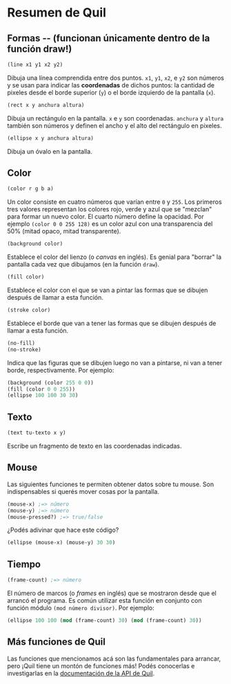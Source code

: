 # Resumen de Quil

## Formas -- (funcionan únicamente dentro de la función draw!)

```clj
(line x1 y1 x2 y2)
```

Dibuja una línea comprendida entre dos puntos. `x1`, `y1`, `x2`, e
`y2` son números y se usan para indicar las **coordenadas** de dichos puntos:
la cantidad de pixeles desde el borde superior (`y`) o el borde izquierdo de
la pantalla (`x`).

```clj
(rect x y anchura altura)
```

Dibuja un rectángulo en la pantalla. `x` e `y` son
coordenadas. `anchura` y `altura` también son números y definen el ancho
y el alto del rectángulo en pixeles.

```clj
(ellipse x y anchura altura)
```

Dibuja un óvalo en la pantalla.

## Color

```clj
(color r g b a)
```

Un color consiste en cuatro números que varían entre `0` y `255`. Los primeros tres valores representan los colores rojo, verde y azul que se "mezclan" para formar un nuevo color. El cuarto número define la opacidad. Por ejemplo `(color 0 0 255 128)` es un color azul con una transparencia del 50% (mitad opaco, mitad transparente).

```clj
(background color)
```

Establece el color del lienzo (o *canvas* en inglés). Es genial para "borrar" la pantalla cada vez que dibujamos (en la función `draw`).

```clj
(fill color)
```

Establece el color con el que se van a pintar las formas que se dibujen después de llamar a esta función.

```clj
(stroke color)
```

Establece el borde que van a tener las formas que se dibujen después de llamar a esta función.

```clj
(no-fill)
(no-stroke)
```

Indica que las figuras que se dibujen luego no van a pintarse, ni van a tener borde, respectivamente. Por ejemplo:

```clj
(background (color 255 0 0))
(fill (color 0 0 255))
(ellipse 100 100 30 30)
```

## Texto

```clj
(text tu-texto x y)
```

Escribe un fragmento de texto en las coordenadas indicadas.

## Mouse

Las siguientes funciones te permiten obtener datos sobre tu mouse. Son indispensables si querés mover cosas por la pantalla.

```clj
(mouse-x) ;=> número
(mouse-y) ;=> número
(mouse-pressed?) ;=> true/false
```

¿Podés adivinar que hace este código?

```clj
(ellipse (mouse-x) (mouse-y) 30 30)
```

## Tiempo

```clj
(frame-count) ;=> número
```

El número de marcos (o *frames* en inglés) que se mostraron desde que el arrancó el programa. Es común utilizar esta función en conjunto con función módulo `(mod número divisor)`. Por ejemplo:

```clj
(ellipse 100 100 (mod (frame-count) 30) (mod (frame-count) 30))
```

## Más funciones de Quil

Las funciones que mencionamos acá son las fundamentales para arrancar, pero ¡Quil tiene un montón de funciones más! Podés conocerlas e investigarlas en la [documentación de la API de Quil](http://quil.info/api).
